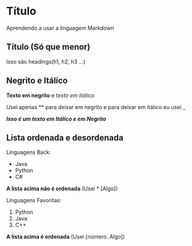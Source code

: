 # Título

Aprendendo a usar a linguagem Markdown

## Título (Só que menor)

Isso são headings(h1, h2, h3 ...)

## Negrito e Itálico 

**Texto em negrito** e _texto em itálico_

Usei apenas ** para deixar em negrito e para deixar em itálico eu usei _

_**Isso é um texto em Itálico e em Negrito**_

## Lista ordenada e desordenada

Linguagens Back: 
* Java
* Python
* C#

**A lista acima não é ordenada** (Usei * [Algo])

Linguagens Favoritas:
1. Python
2. Java
3. C++

**A lista acima é ordenada** (Usei [número. Algo])